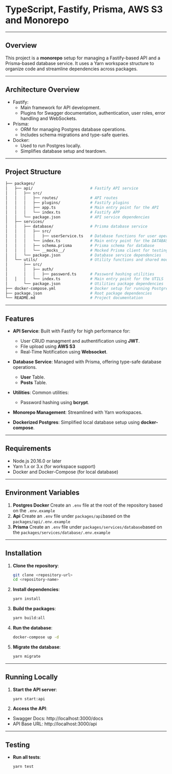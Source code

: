 # TypeScript, Fastify, Prisma, AWS S3 and Monorepo

---

## Overview

This project is a **monorepo** setup for managing a Fastify-based API and a Prisma-based database service. It uses a Yarn workspace structure to organize code and streamline dependencies across packages.

---

## Architecture Overview

- Fastify:
  - Main framework for API development.
  - Plugins for Swagger documentation, authentication, user roles, error handling and WebSockets.
- Prisma:
  - ORM for managing Postgres database operations.
  - Includes schema migrations and type-safe queries.
- Docker:
  - Used to run Postgres locally.
  - Simplifies database setup and teardown.

---

## Project Structure

```bash
├── packages/
│   ├── api/                         # Fastify API service
│   │   ├── src/
│   │   │   ├── routes/              # API routes
│   │   │   ├── plugins/             # Fastify plugins
│   │   │   ├── app.ts               # Main entry point for the API
│   │   │   └── index.ts             # Fastify APP
│   │   └── package.json             # API service dependencies
│   ├── services/
│   │   ├── database/                # Prisma database service
│   │   │   ├── src/
│   │   │   │   ├── userService.ts   # Database functions for user operations
│   │   │   └── index.ts             # Main entry point for the DATABASE
│   │   │   ├── schema.prisma        # Prisma schema for database
│   │   │   └── __mocks__/           # Mocked Prisma client for testing
│   │   └── package.json             # Database service dependencies
│   └── utils/                       # Utility functions and shared modules
│       ├── src/
│       │   ├── auth/
│       │   │   ├── password.ts      # Password hashing utilities
│   │   │   └── index.ts             # Main entry point for the UTILS
│       └── package.json             # Utilities package dependencies
├── docker-compose.yml               # Docker setup for running Postgres locally
├── package.json                     # Root package dependencies
└── README.md                        # Project documentation

```

---

## Features

- **API Service**: Built with Fastify for high performance for:

  - User CRUD managment and authentification using **JWT**.
  - File upload using **AWS S3**
  - Real-Time Notification using **Websocket**.

- **Database Service**: Managed with Prisma, offering type-safe database operations.
  - **User** Table.
  - **Posts** Table.
- **Utilities**: Common utilities:
  - Password hashing using **bcrypt**.
- **Monorepo Management**: Streamlined with Yarn workspaces.
- **Dockerized Postgres**: Simplified local database setup using **docker-compose**.

---

## Requirements

- Node.js 20.16.0 or later
- Yarn 1.x or 3.x (for workspace support)
- Docker and Docker-Compose (for local database)

---

## Environment Variables

1. **Postgres Docker**
   Create an `.env` file at the root of the repository based on the `.env.example`
2. **Api**
   Create an `.env` file under `packages/api`based on the `packages/api/.env.example`
3. **Prisma**
   Create an `.env` file under `packages/services/database`based on the `packages/services/database/.env.example`

---

## Installation

1. **Clone the repository**:
   ```bash
   git clone <repository-url>
   cd <repository-name>
   ```
2. **Install dependencies**:

   ```bash
   yarn install
   ```

3. **Build the packages**:

   ```bash
   yarn build:all
   ```

4. **Run the database**:

   ```bash
   docker-compose up -d
   ```

5. **Migrate the database**:

   ```bash
   yarn migrate
   ```

---

## Running Locally

1. **Start the API server**:
   ```bash
   yarn start:api
   ```
2. **Access the API**:

- Swagger Docs: http://localhost:3000/docs
- API Base URL: http://localhost:3000/api

---

## Testing

- **Run all tests**:

  ```bash
  yarn test
  ```

